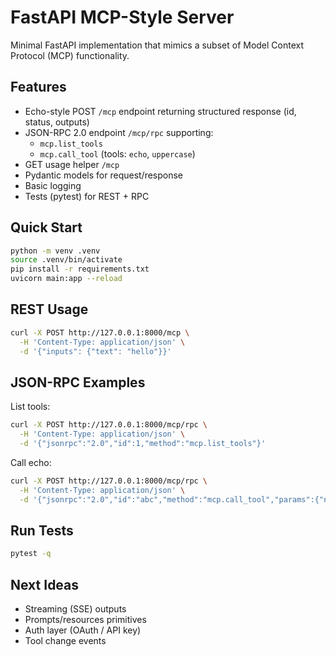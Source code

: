 # FastAPI MCP-Style Server

Minimal FastAPI implementation that mimics a subset of Model Context Protocol (MCP) functionality.

## Features
- Echo-style POST `/mcp` endpoint returning structured response (id, status, outputs)
- JSON-RPC 2.0 endpoint `/mcp/rpc` supporting:
  - `mcp.list_tools`
  - `mcp.call_tool` (tools: `echo`, `uppercase`)
- GET usage helper `/mcp`
- Pydantic models for request/response
- Basic logging
- Tests (pytest) for REST + RPC

## Quick Start
```bash
python -m venv .venv
source .venv/bin/activate
pip install -r requirements.txt
uvicorn main:app --reload
```

## REST Usage
```bash
curl -X POST http://127.0.0.1:8000/mcp \
  -H 'Content-Type: application/json' \
  -d '{"inputs": {"text": "hello"}}'
```

## JSON-RPC Examples
List tools:
```bash
curl -X POST http://127.0.0.1:8000/mcp/rpc \
  -H 'Content-Type: application/json' \
  -d '{"jsonrpc":"2.0","id":1,"method":"mcp.list_tools"}'
```

Call echo:
```bash
curl -X POST http://127.0.0.1:8000/mcp/rpc \
  -H 'Content-Type: application/json' \
  -d '{"jsonrpc":"2.0","id":"abc","method":"mcp.call_tool","params":{"name":"echo","arguments":{"text":"hello"}}}'
```

## Run Tests
```bash
pytest -q
```

## Next Ideas
- Streaming (SSE) outputs
- Prompts/resources primitives
- Auth layer (OAuth / API key)
- Tool change events
